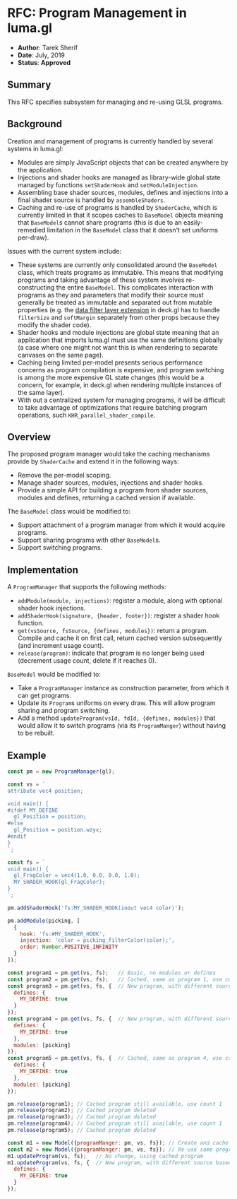 # RFC: Program Management in luma.gl

* **Author**: Tarek Sherif
* **Date**: July, 2019
* **Status**: **Approved**


## Summary

This RFC specifies subsystem for managing and re-using GLSL programs.


## Background

Creation and management of programs is currently handled by several systems in luma.gl:
- Modules are simply JavaScript objects that can be created anywhere by the application.
- Injections and shader hooks are managed as library-wide global state managed by functions `setShaderHook` and `setModuleInjection`.
- Assembling base shader sources, modules, defines and injections into a final shader source is handled by `assembleShaders`.
- Caching and re-use of programs is handled by `ShaderCache`, which is currently limited in that it scopes caches to `BaseModel` objects meaning that `BaseModel`s cannot share programs (this is due to an easily-remedied limitation in the `BaseModel` class that it doesn't set uniforms per-draw).

Issues with the current system include:
- These systems are currently only consolidated around the `BaseModel` class, which treats programs as immutable. This means that modifying programs and taking advantage of these system involves re-constructing the entire `BaseModel`. This complicates interaction with programs as they and parameters that modify their source must generally be treated as immutable and separated out from mutable properties (e.g. the [data filter layer extension](https://github.com/uber/deck.gl/blob/6113d2c8984c406e9df59c16f19630a18f36c42d/modules/extensions/src/data-filter/data-filter.js#L42) in deck.gl has to handle `filterSize`  and `softMargin` separately from other props because they modify the shader code).
- Shader hooks and module injections are global state meaning that an application that imports luma.gl must use the same definitions globally (a case where one might not want this is when rendering to separate canvases on the same page).
- Caching being limited per-model presents serious performance concerns as program compilation is expensive, and program switching is among the more expensive GL state changes (this would be a concern, for example, in deck.gl when rendering multiple instances of the same layer).
- With out a centralized system for managing programs, it will be difficult to take advantage of optimizations that require batching program operations, such `KHR_parallel_shader_compile`.


## Overview

The proposed program manager would take the caching mechanisms provide by `ShaderCache` and extend it in the following ways:
- Remove the per-model scoping.
- Manage shader sources, modules, injections and shader hooks.
- Provide a simple API for building a program from shader sources, modules and defines, returning a cached version if available.

The `BaseModel` class would be modified to:
- Support attachment of a program manager from which it would acquire programs.
- Support sharing programs with other `BaseModel`s.
- Support switching programs.

## Implementation

A `ProgramManager` that supports the following methods:
- `addModule(module, injections)`: register a module, along with optional shader hook injections.
- `addShaderHook(signature, {header, footer})`: register a shader hook function.
- `get(vsSource, fsSource, {defines, modules})`: return a program. Compile and cache it on first call, return cached version subsequently (and increment usage count).
- `release(program)`: indicate that program is no longer being used (decrement usage count, delete if it reaches 0).

`BaseModel` would be modified to:
- Take a `ProgramManager` instance as construction parameter, from which it can get programs.
- Update its `Program`s uniforms on every draw. This will allow program sharing and program switching.
- Add a method `updateProgram(vsId, fdId, {defines, modules})` that would allow it to switch programs (via its `ProgramManger`) without having to be rebuilt.


## Example

```js
const pm = new ProgramManager(gl);

const vs = `
attribute vec4 position;

void main() {
#ifdef MY_DEFINE
  gl_Position = position;
#else
  gl_Position = position.wzyx;
#endif
}
`;

const fs = `
void main() {
  gl_FragColor = vec4(1.0, 0.0, 0.0, 1.0);
  MY_SHADER_HOOK(gl_FragColor);
}
`;

pm.addShaderHook('fs:MY_SHADER_HOOK(inout vec4 color)');

pm.addModule(picking, [
  {
    hook: 'fs:#MY_SHADER_HOOK',
    injection: 'color = picking_filterColor(color);',
    order: Number.POSITIVE_INFINITY
  }
]);

const program1 = pm.get(vs, fs);   // Basic, no modules or defines
const program2 = pm.get(vs, fs);   // Cached, same as program 1, use count 2
const program3 = pm.get(vs, fs, {  // New program, with different source based on define
  defines: {
    MY_DEFINE: true
  }
});
const program4 = pm.get(vs, fs, {  // New program, with different source based on module and its injection
  defines: {
    MY_DEFINE: true
  },
  modules: [picking]
});
const program5 = pm.get(vs, fs, {  // Cached, same as program 4, use count 2
  defines: {
    MY_DEFINE: true
  },
  modules: [picking]
});

pm.release(program1); // Cached program still available, use count 1
pm.release(program2); // Cached program deleted
pm.release(program3); // Cached program deleted
pm.release(program4); // Cached program still available, use count 1
pm.release(program5); // Cached program deleted

const m1 = new Model({programManger: pm, vs, fs}); // Create and cache program
const m2 = new Model({programManger: pm, vs, fs}); // Re-use same program as m1
m1.updateProgram(vs, fs);   // No change, using cached program
m1.updateProgram(vs, fs, {  // New program, with different source based on define
  defines: {
    MY_DEFINE: true
  }
});

```
